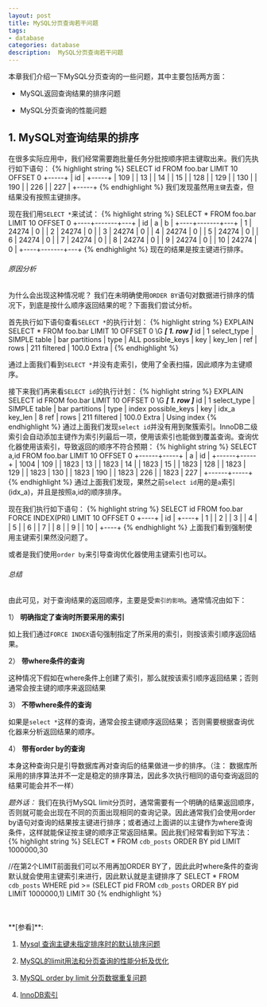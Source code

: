 ```yaml
---
layout: post
title: MySQL分页查询若干问题
tags:
- database
categories: database
description:  MySQL分页查询若干问题
---
```



本章我们介绍一下MySQL分页查询的一些问题，其中主要包括两方面：

* MySQL返回查询结果的排序问题

* MySQL分页查询的性能问题


<!-- more -->

## 1. MySQL对查询结果的排序

在很多实际应用中，我们经常需要跑批量任务分批按顺序把主键取出来。我们先执行如下语句：
{% highlight string %}
SELECT id FROM foo.bar LIMIT 10 OFFSET 0
+-----+
| id  |
+-----+
| 109 |
| 13  |
| 14  |
| 15  |
| 128 |
| 129 |
| 130 |
| 190 |
| 226 |
| 227 |
+-----+
{% endhighlight %}
我们发现虽然用```主键```去查，但结果没有按照主键排序。

现在我们用```SELECT *```来试试：
{% highlight string %}
SELECT * FROM foo.bar LIMIT 10 OFFSET 0
+----+-------+---+
| id | a     | b |
+----+-------+---+
| 1  | 24274 | 0 |
| 2  | 24274 | 0 |
| 3  | 24274 | 0 |
| 4  | 24274 | 0 |
| 5  | 24274 | 0 |
| 6  | 24274 | 0 |
| 7  | 24274 | 0 |
| 8  | 24274 | 0 |
| 9  | 24274 | 0 |
| 10 | 24274 | 0 |
+----+-------+---+
{% endhighlight %}
现在的结果是按主键进行排序。

###### 原因分析
为什么会出现这种情况呢？ 我们在未明确使用```ORDER BY```语句对数据进行排序的情况下，到底是按什么顺序返回结果的呢？下面我们尝试分析。

首先执行如下语句查看```SELECT *```的执行计划：
{% highlight string %}
EXPLAIN SELECT * FROM foo.bar LIMIT 10 OFFSET 0 \G
***************************[ 1. row ]***************************
id            | 1
select_type   | SIMPLE
table         | bar
partitions    | <null>
type          | ALL
possible_keys | <null>
key           | <null>
key_len       | <null>
ref           | <null>
rows          | 211
filtered      | 100.0
Extra         | <null>
{% endhighlight %}

通过上面我们看到```SELECT *```并没有走索引，使用了全表扫描，因此顺序为主键顺序。

接下来我们再来看```SELECT id```的执行计划：
{% highlight string %}
EXPLAIN SELECT id FROM foo.bar LIMIT 10 OFFSET 0 \G
***************************[ 1. row ]***************************
id            | 1
select_type   | SIMPLE
table         | bar
partitions    | <null>
type          | index
possible_keys | <null>
key           | idx_a
key_len       | 8
ref           | <null>
rows          | 211
filtered      | 100.0
Extra         | Using index
{% endhighlight %}
通过上面我们发现```select id```并没有用到聚簇索引。InnoDB二级索引会自动添加主键作为索引列最后一项，使用该索引也能做到覆盖查询。查询优化器使用该索引，导致返回的顺序不符合预期：
{% highlight string %}
SELECT a,id FROM foo.bar LIMIT 10 OFFSET 0
+------+-----+
| a    | id  |
+------+-----+
| 1004 | 109 |
| 1823 | 13  |
| 1823 | 14  |
| 1823 | 15  |
| 1823 | 128 |
| 1823 | 129 |
| 1823 | 130 |
| 1823 | 190 |
| 1823 | 226 |
| 1823 | 227 |
+------+-----+
{% endhighlight %}
通过上面我们发现，果然之前```select id```用的是```a```索引(idx_a)，并且是按照a,id的顺序排序。

现在我们执行如下语句：
{% highlight string %}
SELECT id FROM foo.bar FORCE INDEX(PRI) LIMIT 10 OFFSET 0
+----+
| id |
+----+
| 1  |
| 2  |
| 3  |
| 4  |
| 5  |
| 6  |
| 7  |
| 8  |
| 9  |
| 10 |
+----+
{% endhighlight %}
上面我们看到强制使用主键索引果然没问题了。

或者是我们使用```order by```来引导查询优化器使用主键索引也可以。

###### 总结

由此可见，对于查询结果的返回顺序，主要是受```索引的影响```。通常情况由如下：

1） **明确指定了查询时所要采用的索引**

如上我们通过```FORCE INDEX```语句强制指定了所采用的索引，则按该索引顺序返回结果。

2） **带where条件的查询**

这种情况下假如在where条件上创建了索引，那么就按该索引顺序返回结果；否则通常会按主键的顺序来返回结果

3） **不带where条件的查询**

如果是```select *```这样的查询，通常会按主键顺序返回结果； 否则需要根据查询优化器来分析返回结果的顺序。

4） **带有order by的查询**

本身这种查询只是引导数据库再对查询后的结果做进一步的排序。（注： 数据库所采用的排序算法并不一定是稳定的排序算法，因此多次执行相同的语句查询返回的结果可能会并不一样）

*题外话：* 我们在执行MySQL limit分页时，通常需要有一个明确的结果返回顺序，否则就可能会出现在不同的页面出现相同的查询记录。因此通常我们会使用order by语句对查询的结果按主键进行排序；或者通过上面讲的以主键作为where查询条件，这样就能保证按主键的顺序正常返回结果。因此我们经常看到如下写法：
{% highlight string %}
SELECT * FROM `cdb_posts` ORDER BY pid LIMIT 1000000,30


//在第2个LIMIT前面我们可以不用再加ORDER BY了，因此此时where条件的查询默认就会使用主键索引来进行，因此默认就是主键排序了
SELECT * FROM `cdb_posts` WHERE pid >= (SELECT pid FROM  `cdb_posts` ORDER BY pid LIMIT 1000000,1) LIMIT 30
{% endhighlight %}




<br />
<br />
**[参看]**:


1. [Mysql 查询主键未指定排序时的默认排序问题](https://blog.csdn.net/weixin_34010949/article/details/91381143)

2. [MySQL的limit用法和分页查询的性能分析及优化](https://segmentfault.com/a/1190000008859706?utm_source=tag-newest)

3. [MySQL order by limit 分页数据重复问题](https://www.jianshu.com/p/544c319fd838)

3. [InnoDB索引](https://www.cnblogs.com/cjsblog/p/8447325.html)

<br />
<br />
<br />

